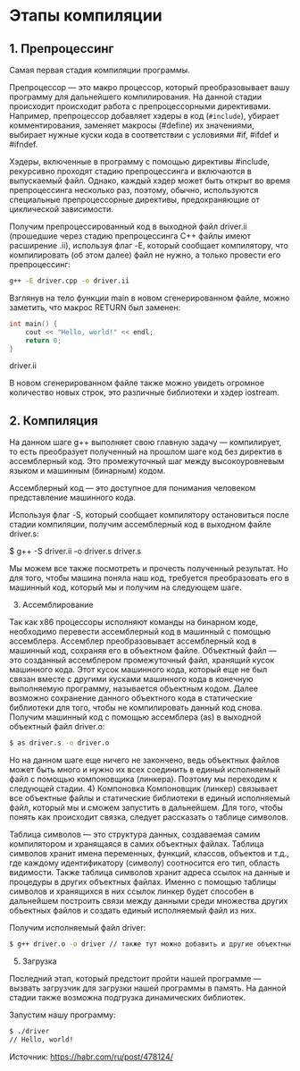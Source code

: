 # Этапы компиляции
## 1. Препроцессинг

Самая первая стадия компиляции программы.


Препроцессор — это макро процессор, который преобразовывает вашу программу для дальнейшего компилирования.
На данной стадии происходит происходит работа с препроцессорными директивами.
Например, препроцессор добавляет хэдеры в код (`#include`), убирает комментирования, заменяет макросы (#define) их значениями,
выбирает нужные куски кода в соответствии с условиями #if, #ifdef и #ifndef.


Хэдеры, включенные в программу с помощью директивы #include, рекурсивно проходят стадию препроцессинга и включаются в выпускаемый файл.
Однако, каждый хэдер может быть открыт во время препроцессинга несколько раз, поэтому, обычно,
используются специальные препроцессорные директивы, предохраняющие от циклической зависимости.


Получим препроцессированный код в выходной файл driver.ii (прошедшие через стадию препроцессинга C++ файлы имеют расширение .ii),
используя флаг -E, который сообщает компилятору, что компилировать (об этом далее) файл не нужно, а только провести его препроцессинг:

```bash
g++ -E driver.cpp -o driver.ii
```

Взглянув на тело функции main в новом сгенерированном файле, можно заметить, что макрос RETURN был заменен:

```c++
int main() {
    cout << "Hello, world!" << endl;
    return 0;
}
```

driver.ii


В новом сгенерированном файле также можно увидеть огромное количество новых строк, это различные библиотеки и хэдер iostream.


## 2. Компиляция

На данном шаге g++ выполняет свою главную задачу — компилирует, то есть преобразует полученный на прошлом шаге код без директив в ассемблерный код.
Это промежуточный шаг между высокоуровневым языком и машинным (бинарным) кодом.


Ассемблерный код — это доступное для понимания человеком представление машинного кода.


Используя флаг -S, который сообщает компилятору остановиться после стадии компиляции, получим ассемблерный код в выходном файле driver.s:

$ g++ -S driver.ii -o driver.s
driver.s

Мы можем все также посмотреть и прочесть полученный результат. Но для того, чтобы машина поняла наш код,
требуется преобразовать его в машинный код, который мы и получим на следующем шаге.

3) Ассемблирование

Так как x86 процессоры исполняют команды на бинарном коде, необходимо перевести ассемблерный код в машинный с помощью ассемблера.
Ассемблер преобразовывает ассемблерный код в машинный код, сохраняя его в объектном файле.
Объектный файл — это созданный ассемблером промежуточный файл, хранящий кусок машинного кода.
 Этот кусок машинного кода, который еще не был связан вместе с другими кусками машинного кода в конечную выполняемую программу, называется объектным кодом.
Далее возможно сохранение данного объектного кода в статические библиотеки для того, чтобы не компилировать данный код снова.
Получим машинный код с помощью ассемблера (as) в выходной объектный файл driver.o:
```bash
$ as driver.s -o driver.o
```
Но на данном шаге еще ничего не закончено, ведь объектных файлов может быть много и нужно их всех соединить в единый исполняемый файл с помощью компоновщика (линкера).
 Поэтому мы переходим к следующей стадии.
4) Компоновка
Компоновщик (линкер) связывает все объектные файлы и статические библиотеки в единый исполняемый файл, который мы и сможем запустить в дальнейшем.
 Для того, чтобы понять как происходит связка, следует рассказать о таблице символов.

Таблица символов — это структура данных, создаваемая самим компилятором и хранящаяся в самих объектных файлах. Таблица символов хранит имена переменных, функций,
классов, объектов и т.д., где каждому идентификатору (символу) соотносится его тип, область видимости.
Также таблица символов хранит адреса ссылок на данные и процедуры в других объектных файлах.
Именно с помощью таблицы символов и хранящихся в них ссылок линкер будет
способен в дальнейшем построить связи между данными среди множества других
объектных файлов и создать единый исполняемый файл из них.

Получим исполняемый файл driver:
```bash
$ g++ driver.o -o driver // также тут можно добавить и другие объектные файлы и библиотеки
```
5) Загрузка

Последний этап, который предстоит пройти нашей программе — вызвать загрузчик для загрузки нашей программы в память.
 На данной стадии также возможна подгрузка динамических библиотек.

Запустим нашу программу:

```bash
$ ./driver
// Hello, world!
```
Источник: https://habr.com/ru/post/478124/
